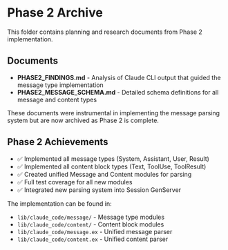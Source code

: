 # Phase 2 Archive

This folder contains planning and research documents from Phase 2 implementation.

## Documents

- **PHASE2_FINDINGS.md** - Analysis of Claude CLI output that guided the message type implementation
- **PHASE2_MESSAGE_SCHEMA.md** - Detailed schema definitions for all message and content types

These documents were instrumental in implementing the message parsing system but are now archived as Phase 2 is complete.

## Phase 2 Achievements

- ✅ Implemented all message types (System, Assistant, User, Result)
- ✅ Implemented all content block types (Text, ToolUse, ToolResult)
- ✅ Created unified Message and Content modules for parsing
- ✅ Full test coverage for all new modules
- ✅ Integrated new parsing system into Session GenServer

The implementation can be found in:
- `lib/claude_code/message/` - Message type modules
- `lib/claude_code/content/` - Content block modules
- `lib/claude_code/message.ex` - Unified message parser
- `lib/claude_code/content.ex` - Unified content parser